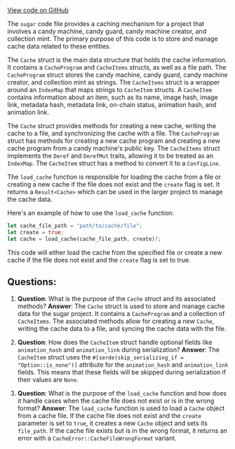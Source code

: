 [View code on GitHub](https://github.com/metaplex-foundation/sugar/src/cache.rs)

The `sugar` code file provides a caching mechanism for a project that involves a candy machine, candy guard, candy machine creator, and collection mint. The primary purpose of this code is to store and manage cache data related to these entities.

The `Cache` struct is the main data structure that holds the cache information. It contains a `CacheProgram` and `CacheItems` structs, as well as a file path. The `CacheProgram` struct stores the candy machine, candy guard, candy machine creator, and collection mint as strings. The `CacheItems` struct is a wrapper around an `IndexMap` that maps strings to `CacheItem` structs. A `CacheItem` contains information about an item, such as its name, image hash, image link, metadata hash, metadata link, on-chain status, animation hash, and animation link.

The `Cache` struct provides methods for creating a new cache, writing the cache to a file, and synchronizing the cache with a file. The `CacheProgram` struct has methods for creating a new cache program and creating a new cache program from a candy machine's public key. The `CacheItems` struct implements the `Deref` and `DerefMut` traits, allowing it to be treated as an `IndexMap`. The `CacheItem` struct has a method to convert it to a `ConfigLine`.

The `load_cache` function is responsible for loading the cache from a file or creating a new cache if the file does not exist and the `create` flag is set. It returns a `Result<Cache>` which can be used in the larger project to manage the cache data.

Here's an example of how to use the `load_cache` function:

```rust
let cache_file_path = "path/to/cache/file";
let create = true;
let cache = load_cache(cache_file_path, create)?;
```

This code will either load the cache from the specified file or create a new cache if the file does not exist and the `create` flag is set to true.
## Questions: 
 1. **Question**: What is the purpose of the `Cache` struct and its associated methods?
   **Answer**: The `Cache` struct is used to store and manage cache data for the sugar project. It contains a `CacheProgram` and a collection of `CacheItems`. The associated methods allow for creating a new `Cache`, writing the cache data to a file, and syncing the cache data with the file.

2. **Question**: How does the `CacheItem` struct handle optional fields like `animation_hash` and `animation_link` during serialization?
   **Answer**: The `CacheItem` struct uses the `#[serde(skip_serializing_if = "Option::is_none")]` attribute for the `animation_hash` and `animation_link` fields. This means that these fields will be skipped during serialization if their values are `None`.

3. **Question**: What is the purpose of the `load_cache` function and how does it handle cases when the cache file does not exist or is in the wrong format?
   **Answer**: The `load_cache` function is used to load a `Cache` object from a cache file. If the cache file does not exist and the `create` parameter is set to `true`, it creates a new `Cache` object and sets its `file_path`. If the cache file exists but is in the wrong format, it returns an error with a `CacheError::CacheFileWrongFormat` variant.